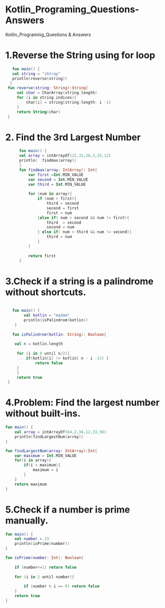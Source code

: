 # Kotlin_Programing_Questions-Answers
Kotlin_Programing_Questions &amp; Answers

# 1.Reverse the String using for loop
 ```kotlin
    fun main() {
    val string = "ihtrap"
    println(reverse(string))
   }
  fun reverse(string: String):String{
      val char = CharArray(string.length)
      for (i in string.indices){
          char[i] = string[string.length- i -1]
      }
      return String(char)
  }
```
# 2. Find the 3rd Largest Number
   ```kotlin
         fun main() {
         val array = intArrayOf(22,31,26,3,55,12)
         println(  findmax(array))
         }
         fun findmax(array: IntArray): Int{   
             var first =Int.MIN_VALUE
             var second = Int.MIN_VALUE
             var third = Int.MIN_VALUE
             
             for (num in array){
                 if (num > first){
                     third = second
                     second = first
                     first = num
                 }else if( num > second && num != first){
                     third  = second
                     second = num
                 } else if( num > third && num != second){
                     third = num
                 }
             }
             
             return first
         }
   ```

# 3.Check if a string is a palindrome without shortcuts.
   ```kotlin
     
      fun main() {
           val kotlin = "madam"
           println(isPalindrom(kotlin))
       }
    
      fun isPalindrom(kotlin: String): Boolean{
       
       val n = kotlin.length
        
        for (i in 0 until n/2){
            if(kotlin[i] != kotlin[ n - i -1]) {
                return false
        }
        }  
        return true
    }
   ```
# 4.Problem: Find the largest number without built-ins.
```kotlin
fun main() {
    val array = intArrayOf(64,2,34,12,33,56)
    println(findLargestNum(array))
}

fun findLargestNum(array: IntArray):Int{
    var maximum = Int.MIN_VALUE
    for(i in array){
        if(i > maximum){
            maximum = i
        }
    }
    return maximum
}
```
# 5.Check if a number is prime manually.

```kotlin
fun main() {
    val number = 23
    println(isPrime(number))
}

fun isPrime(number: Int): Boolean{
    
    if (number<=1) return false
    
    for (i in 2 until number){
        
        if (number % i == 0) return false
    }
    return true
}
```
